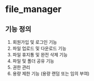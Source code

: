 # file_manager

## 기능 정의

1. 회원가입 및 로그인 기능
2. 파일 업로드 및 다운로드 기능 
3. 파일 휴지통 및 완전 삭제 기능
4. 파일 및 폴더 공유 기능 
5. 권한 관리
6. 용량 제한 기능 (용량 랜덤 또는 임의 부여)
